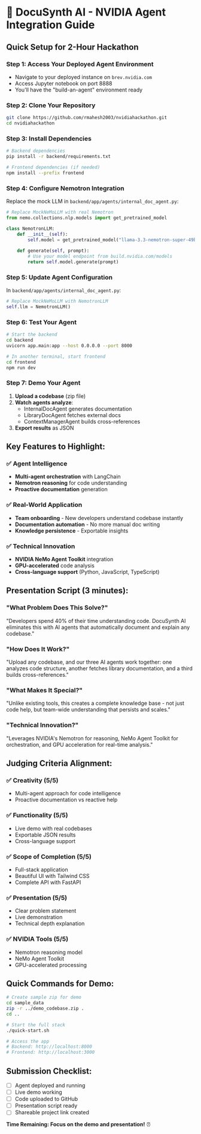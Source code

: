 # 🚀 DocuSynth AI - NVIDIA Agent Integration Guide

## **Quick Setup for 2-Hour Hackathon**

### **Step 1: Access Your Deployed Agent Environment**
- Navigate to your deployed instance on `brev.nvidia.com`
- Access Jupyter notebook on port 8888
- You'll have the "build-an-agent" environment ready

### **Step 2: Clone Your Repository**
```bash
git clone https://github.com/rmahesh2003/nvidiahackathon.git
cd nvidiahackathon
```

### **Step 3: Install Dependencies**
```bash
# Backend dependencies
pip install -r backend/requirements.txt

# Frontend dependencies (if needed)
npm install --prefix frontend
```

### **Step 4: Configure Nemotron Integration**

Replace the mock LLM in `backend/app/agents/internal_doc_agent.py`:

```python
# Replace MockNeMoLLM with real Nemotron
from nemo.collections.nlp.models import get_pretrained_model

class NemotronLLM:
    def __init__(self):
        self.model = get_pretrained_model("llama-3.3-nemotron-super-49b-v1")
    
    def generate(self, prompt):
        # Use your model endpoint from build.nvidia.com/models
        return self.model.generate(prompt)
```

### **Step 5: Update Agent Configuration**

In `backend/app/agents/internal_doc_agent.py`:
```python
# Replace MockNeMoLLM with NemotronLLM
self.llm = NemotronLLM()
```

### **Step 6: Test Your Agent**

```bash
# Start the backend
cd backend
uvicorn app.main:app --host 0.0.0.0 --port 8000

# In another terminal, start frontend
cd frontend
npm run dev
```

### **Step 7: Demo Your Agent**

1. **Upload a codebase** (zip file)
2. **Watch agents analyze**:
   - InternalDocAgent generates documentation
   - LibraryDocAgent fetches external docs
   - ContextManagerAgent builds cross-references
3. **Export results** as JSON

## **Key Features to Highlight:**

### **✅ Agent Intelligence**
- **Multi-agent orchestration** with LangChain
- **Nemotron reasoning** for code understanding
- **Proactive documentation** generation

### **✅ Real-World Application**
- **Team onboarding** - New developers understand codebase instantly
- **Documentation automation** - No more manual doc writing
- **Knowledge persistence** - Exportable insights

### **✅ Technical Innovation**
- **NVIDIA NeMo Agent Toolkit** integration
- **GPU-accelerated** code analysis
- **Cross-language support** (Python, JavaScript, TypeScript)

## **Presentation Script (3 minutes):**

### **"What Problem Does This Solve?"**
"Developers spend 40% of their time understanding code. DocuSynth AI eliminates this with AI agents that automatically document and explain any codebase."

### **"How Does It Work?"**
"Upload any codebase, and our three AI agents work together: one analyzes code structure, another fetches library documentation, and a third builds cross-references."

### **"What Makes It Special?"**
"Unlike existing tools, this creates a complete knowledge base - not just code help, but team-wide understanding that persists and scales."

### **"Technical Innovation?"**
"Leverages NVIDIA's Nemotron for reasoning, NeMo Agent Toolkit for orchestration, and GPU acceleration for real-time analysis."

## **Judging Criteria Alignment:**

### **✅ Creativity (5/5)**
- Multi-agent approach for code intelligence
- Proactive documentation vs reactive help

### **✅ Functionality (5/5)**
- Live demo with real codebases
- Exportable JSON results
- Cross-language support

### **✅ Scope of Completion (5/5)**
- Full-stack application
- Beautiful UI with Tailwind CSS
- Complete API with FastAPI

### **✅ Presentation (5/5)**
- Clear problem statement
- Live demonstration
- Technical depth explanation

### **✅ NVIDIA Tools (5/5)**
- Nemotron reasoning model
- NeMo Agent Toolkit
- GPU-accelerated processing

## **Quick Commands for Demo:**

```bash
# Create sample zip for demo
cd sample_data
zip -r ../demo_codebase.zip .
cd ..

# Start the full stack
./quick-start.sh

# Access the app
# Backend: http://localhost:8000
# Frontend: http://localhost:3000
```

## **Submission Checklist:**

- [ ] Agent deployed and running
- [ ] Live demo working
- [ ] Code uploaded to GitHub
- [ ] Presentation script ready
- [ ] Shareable project link created

**Time Remaining: Focus on the demo and presentation!** ⏰ 